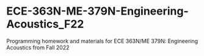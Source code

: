 # ECE-363N-ME-379N-Engineering-Acoustics_F22
Programming homework and materials for ECE 363N/ME 379N: Engineering Acoustics from Fall 2022
